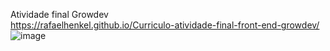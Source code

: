 Atividade final Growdev
<href><br>https://rafaelhenkel.github.io/Curriculo-atividade-final-front-end-growdev/</href>
![image](https://github.com/RafaelHenkel/Curriculo-atividade-final-front-end-growdev/assets/144692024/424cef26-fe36-477d-b6a5-43d0f13e051c)
